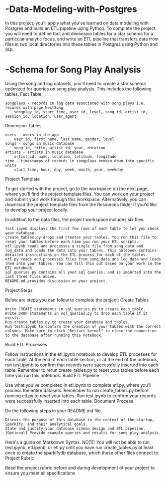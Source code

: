 # -Data-Modeling-with-Postgres
In this project, you'll apply what you've learned on data modeling with Postgres and build an ETL pipeline using Python. To complete the project, you will need to define fact and dimension tables for a star schema for a particular analytic focus, and write an ETL pipeline that transfers data from files in two local directories into these tables in Postgres using Python and SQL. 

# -Schema for Song Play Analysis

Using the song and log datasets, you'll need to create a star schema optimized for queries on song play analysis. This includes the following tables.
Fact Table

    songplays - records in log data associated with song plays i.e. records with page NextSong
        songplay_id, start_time, user_id, level, song_id, artist_id, session_id, location, user_agent

Dimension Tables

    users - users in the app
        user_id, first_name, last_name, gender, level
    songs - songs in music database
        song_id, title, artist_id, year, duration
    artists - artists in music database
        artist_id, name, location, latitude, longitude
    time - timestamps of records in songplays broken down into specific units
        start_time, hour, day, week, month, year, weekday

Project Template

To get started with the project, go to the workspace on the next page, where you'll find the project template files. You can work on your project and submit your work through this workspace. Alternatively, you can download the project template files from the Resources folder if you'd like to develop your project locally.

In addition to the data files, the project workspace includes six files:

    test.ipynb displays the first few rows of each table to let you check your database.
    create_tables.py drops and creates your tables. You run this file to reset your tables before each time you run your ETL scripts.
    etl.ipynb reads and processes a single file from song_data and log_data and loads the data into your tables. This notebook contains detailed instructions on the ETL process for each of the tables.
    etl.py reads and processes files from song_data and log_data and loads them into your tables. You can fill this out based on your work in the ETL notebook.
    sql_queries.py contains all your sql queries, and is imported into the last three files above.
    README.md provides discussion on your project.

Project Steps

Below are steps you can follow to complete the project:
Create Tables

    Write CREATE statements in sql_queries.py to create each table.
    Write DROP statements in sql_queries.py to drop each table if it exists.
    Run create_tables.py to create your database and tables.
    Run test.ipynb to confirm the creation of your tables with the correct columns. Make sure to click "Restart kernel" to close the connection to the database after running this notebook.

Build ETL Processes

Follow instructions in the etl.ipynb notebook to develop ETL processes for each table. At the end of each table section, or at the end of the notebook, run test.ipynb to confirm that records were successfully inserted into each table. Remember to rerun create_tables.py to reset your tables before each time you run this notebook.
Build ETL Pipeline

Use what you've completed in etl.ipynb to complete etl.py, where you'll process the entire datasets. Remember to run create_tables.py before running etl.py to reset your tables. Run test.ipynb to confirm your records were successfully inserted into each table.
Document Process

Do the following steps in your README.md file.

    Discuss the purpose of this database in the context of the startup, Sparkify, and their analytical goals.
    State and justify your database schema design and ETL pipeline.
    [Optional] Provide example queries and results for song play analysis.

Here's a guide on Markdown Syntax.
NOTE: You will not be able to run test.ipynb, etl.ipynb, or etl.py until you have run create_tables.py at least once to create the sparkifydb database, which these other files connect to.
Project Rubric

Read the project rubric before and during development of your project to ensure you meet all specifications

